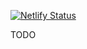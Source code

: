 [![Netlify Status](https://api.netlify.com/api/v1/badges/76d5ebce-d53e-4c08-8891-468ff2eae7f5/deploy-status)](https://app.netlify.com/sites/musing-noether-a52354/deploys)

TODO
